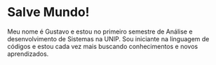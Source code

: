 # Salve Mundo!
Meu nome é Gustavo e estou no primeiro semestre de Análise e desenvolvimento de Sistemas na UNIP.
Sou iniciante na linguagem de códigos e estou cada vez mais buscando conhecimentos e novos aprendizados.
